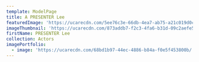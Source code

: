 ```yaml
---
template: ModelPage
title: A PRESENTER Lee
featuredImage: 'https://ucarecdn.com/5ee76c3e-66db-4ea7-ab75-a21c019d0ca5/'
imageThumbnail: 'https://ucarecdn.com/873addb7-f2c3-4fa6-b31d-09c2aefe5b97/'
firstName: PRESENTER Lee
collection: Actors
imagePortfolio:
  - image: 'https://ucarecdn.com/68bd1b97-44ec-4886-b84a-f0e5f453800b/'
---
```


